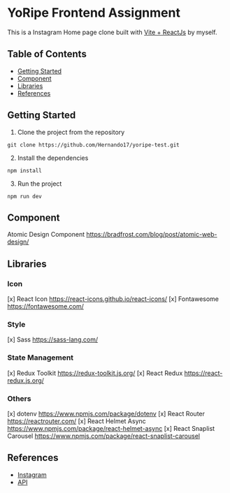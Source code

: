 # YoRipe Frontend Assignment

This is a Instagram Home page clone built with [Vite + ReactJs](https://vitejs.dev/) by myself.

## Table of Contents

- [Getting Started](#getting-started)
- [Component](#component)
- [Libraries](#libraries)
- [References](#references)

## Getting Started

1. Clone the project from the repository

```
git clone https://github.com/Hernando17/yoripe-test.git
```

2. Install the dependencies

```
npm install
```

3. Run the project

```
npm run dev
```

## Component

Atomic Design Component https://bradfrost.com/blog/post/atomic-web-design/

## Libraries

### Icon

[x] React Icon https://react-icons.github.io/react-icons/
[x] Fontawesome https://fontawesome.com/

### Style

[x] Sass https://sass-lang.com/

### State Management

[x] Redux Toolkit https://redux-toolkit.js.org/
[x] React Redux https://react-redux.js.org/

### Others

[x] dotenv https://www.npmjs.com/package/dotenv
[x] React Router https://reactrouter.com/
[x] React Helmet Async https://www.npmjs.com/package/react-helmet-async
[x] React Snaplist Carousel https://www.npmjs.com/package/react-snaplist-carousel

## References

- [Instagram](https://www.instagram.com/)
- [API](https://api.jsonbin.io/v3)
